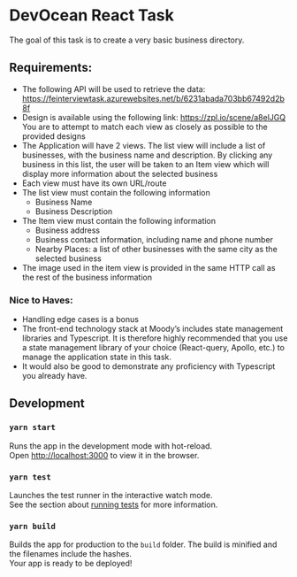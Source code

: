 # DevOcean React Task

The goal of this task is to create a very basic business directory.

## Requirements:

- The following API will be used to retrieve the data:
  https://feinterviewtask.azurewebsites.net/b/6231abada703bb67492d2b8f
- Design is available using the following link: https://zpl.io/scene/a8elJGQ
  You are to attempt to match each view as closely as possible to the provided designs
- The Application will have 2 views. The list view will include a list of businesses, with the business name and description. By clicking any business in this list, the user will be taken to an Item view which will display more information about the selected business
- Each view must have its own URL/route
- The list view must contain the following information
  - Business Name
  - Business Description
- The Item view must contain the following information
  - Business address
  - Business contact information, including name and phone number
  - Nearby Places: a list of other businesses with the same city as the selected business
- The image used in the item view is provided in the same HTTP call as the rest of the business information

### Nice to Haves:

- Handling edge cases is a bonus
- The front-end technology stack at Moody’s includes state management libraries and Typescript. It is therefore highly recommended that you use a state management library of your choice (React-query, Apollo, etc.) to manage the application state in this task.
- It would also be good to demonstrate any proficiency with Typescript you already have.

## Development

### `yarn start`

Runs the app in the development mode with hot-reload.\
Open [http://localhost:3000](http://localhost:3000) to view it in the browser.

### `yarn test`

Launches the test runner in the interactive watch mode.\
See the section about [running tests](https://facebook.github.io/create-react-app/docs/running-tests) for more information.

### `yarn build`

Builds the app for production to the `build` folder.
The build is minified and the filenames include the hashes.\
Your app is ready to be deployed!
